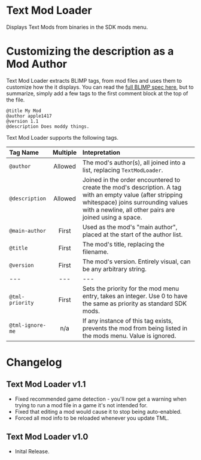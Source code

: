 # Text Mod Loader
Displays Text Mods from binaries in the SDK mods menu.

# Customizing the description as a Mod Author
Text Mod Loader extracts BLIMP tags, from mod files and uses them to customize how the it displays.
You can read the [full BLIMP spec here](https://github.com/apple1417/blcmm-parsing/tree/master/blimp),
but to summarize, simply add a few tags to the first comment block at the top of the file.

```
@title My Mod
@author apple1417 
@version 1.1
@description Does moddy things.
```

Text Mod Loader supports the following tags.

Tag Name |  Multiple | Intepretation
:---|:---:|:---
`@author` | Allowed | The mod's author(s), all joined into a list, replacing `TextModLoader`.
`@description` | Allowed | Joined in the order encountered to create the mod's description. A tag with an empty value (after stripping whitespace) joins surrounding values with a newline, all other pairs are joined using a space.
`@main-author` | First | Used as the mod's "main author", placed at the start of the author list.
`@title` | First | The mod's title, replacing the filename.
`@version` | First | The mod's version. Entirely visual, can be any arbitrary string.
---|---|---
`@tml-priority` | First | Sets the priority for the mod menu entry, takes an integer. Use 0 to have the same as priority as standard SDK mods.
`@tml-ignore-me` | n/a | If any instance of this tag exists, prevents the mod from being listed in the mods menu. Value is ignored.


# Changelog

## Text Mod Loader v1.1
- Fixed recommended game detection - you'll now get a warning when trying to run a mod file in a game it's not intended for.
- Fixed that editing a mod would cause it to stop being auto-enabled.
- Forced all mod info to be reloaded whenever you update TML.

## Text Mod Loader v1.0
- Inital Release.
